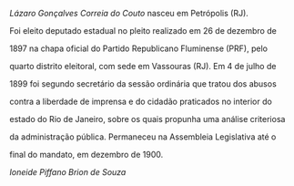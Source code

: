 

*Lázaro Gonçalves Correia do Couto* nasceu em Petrópolis (RJ).



Foi eleito deputado estadual no pleito realizado em 26 de dezembro de

1897 na chapa oficial do Partido Republicano Fluminense (PRF), pelo

quarto distrito eleitoral, com sede em Vassouras (RJ). Em 4 de julho de

1899 foi segundo secretário da sessão ordinária que tratou dos abusos

contra a liberdade de imprensa e do cidadão praticados no interior do

estado do Rio de Janeiro, sobre os quais propunha uma análise criteriosa

da administração pública. Permaneceu na Assembleia Legislativa até o

final do mandato, em dezembro de 1900.



*Ioneide Piffano Brion de Souza*



